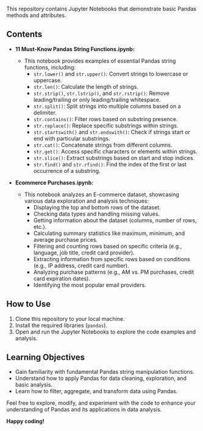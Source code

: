 This repository contains Jupyter Notebooks that demonstrate basic Pandas methods and attributes.

## Contents

* **11 Must-Know Pandas String Functions.ipynb:**
    * This notebook provides examples of essential Pandas string functions, including:
        * `str.lower()` and `str.upper()`: Convert strings to lowercase or uppercase.
        * `str.len()`: Calculate the length of strings.
        * `str.strip()`, `str.lstrip()`, and `str.rstrip()`: Remove leading/trailing or only leading/trailing whitespace.
        * `str.split()`: Split strings into multiple columns based on a delimiter.
        * `str.contains()`: Filter rows based on substring presence.
        * `str.replace()`: Replace specific substrings within strings.
        * `str.startswith()` and `str.endswith()`: Check if strings start or end with particular substrings.
        * `str.cat()`: Concatenate strings from different columns.
        * `str.get()`: Access specific characters or elements within strings.
        * `str.slice()`: Extract substrings based on start and stop indices.
        * `str.find()` and `str.rfind()`: Find the index of the first or last occurrence of a substring.

* **Ecommerce Purchases.ipynb:**
    * This notebook analyzes an E-commerce dataset, showcasing various data exploration and analysis techniques:
        * Displaying the top and bottom rows of the dataset.
        * Checking data types and handling missing values.
        * Getting information about the dataset (columns, number of rows, etc.).
        * Calculating summary statistics like maximum, minimum, and average purchase prices.
        * Filtering and counting rows based on specific criteria (e.g., language, job title, credit card provider).
        * Extracting information from specific rows based on conditions (e.g., IP address, credit card number).
        * Analyzing purchase patterns (e.g., AM vs. PM purchases, credit card expiration dates).
        * Identifying the most popular email providers.

## How to Use

1. Clone this repository to your local machine.
2. Install the required libraries (`pandas`).
3. Open and run the Jupyter Notebooks to explore the code examples and analysis.

## Learning Objectives

* Gain familiarity with fundamental Pandas string manipulation functions.
* Understand how to apply Pandas for data cleaning, exploration, and basic analysis.
* Learn how to filter, aggregate, and transform data using Pandas.

Feel free to explore, modify, and experiment with the code to enhance your understanding of Pandas and its applications in data analysis.

**Happy coding!**
